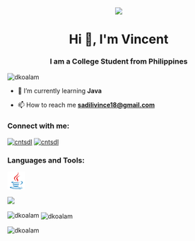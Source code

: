 
<div align="center">
<img src="https://media.giphy.com/media/CejgjCH1xO0WNhZxR5/giphy.gif" align="center" style="width: 2000" />
</div>  
<h1 align="center">Hi 👋, I'm Vincent</h1>
<h3 align="center">I am a College Student from Philippines</h3>

<p align="left"> <img src="https://komarev.com/ghpvc/?username=dkoalam&label=Profile%20views&color=0e75b6&style=flat" alt="dkoalam" /> </p>

- 🌱 I’m currently learning **Java**

- 📫 How to reach me **sadilivince18@gmail.com**

<h3 align="left">Connect with me:</h3>
<p align="left">
<a href="https://instagram.com/cntsdl" target="blank"><img align="center" src="https://raw.githubusercontent.com/rahuldkjain/github-profile-readme-generator/master/src/images/icons/Social/instagram.svg" alt="cntsdl" height="30" width="40" /></a>
<a href="https://open.spotify.com/user/22gufvfnye5eisocp35fe6zxi?si=AP0CzbcvRcylljiAY6TC3Q&utm_source=copy-link" target="blank"><img align="center" src="https://upload.wikimedia.org/wikipedia/commons/thumb/7/74/Spotify_App_Logo.svg/2048px-Spotify_App_Logo.svg.png" alt="cntsdl" height="40" width="40" /></a>
</p>

<h3 align="left">Languages and Tools:</h3>
<p align="left"> 
<a href="https://www.java.com" target="_blank" rel="noreferrer"> <img src="https://raw.githubusercontent.com/devicons/devicon/master/icons/java/java-original.svg" alt="java" width="40" height="40"/> </a> 
</p>
<a href=#><img src="contributions.svg"></a>
<p><img align="left" src="https://github-readme-stats.vercel.app/api/top-langs?username=dkoalam&show_icons=true&locale=en&layout=compact" alt="dkoalam" /></p>

<p>&nbsp;<img align="center" src="https://github-readme-stats.vercel.app/api?username=dkoalam&show_icons=true&locale=en" alt="dkoalam" /></p>

<p><img align="center" src="https://github-readme-streak-stats.herokuapp.com/?user=dkoalam&" alt="dkoalam" /></p>
